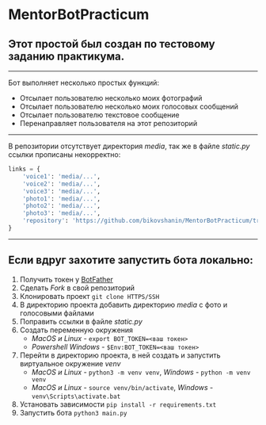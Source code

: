 # MentorBotPracticum

## Этот простой был создан по тестовому заданию практикума.
_____
Бот выполняет несколько простых функций:
+ Отсылает пользователю несколько моих фотографий
+ Отсылает пользователю несколько моих голосовых сообщений
+ Отсылает пользователю текстовое сообщение
+ Перенаправляет пользователя на этот репозиторий
____
В репозитории отсутствует директория *media*, так же в файле *static.py*
ссылки прописаны некорректно:
```python
links = {
    'voice1': 'media/...',
    'voice2': 'media/...',
    'voice3': 'media/...',
    'photo1': 'media/...',
    'photo2': 'media/...',
    'photo3': 'media/...',
    'repository': 'https://github.com/bikovshanin/MentorBotPracticum/tree/master'
}
```
____

## Если вдруг захотите запустить бота локально:
1. Получить токен у [BotFather](https://telegram.me/BotFather)
2. Сделать *Fork* в свой репозиторий
3. Клонировать проект `git clone HTTPS/SSH`
4. В директорию проекта добавить директорию *media* с фото и голосовыми файлами
5. Поправить ссылки в файле *static.py*
6. Создать переменную окружения
    + *MacOS и Linux* - `export BOT_TOKEN=<ваш токен>`
    + *Powershell Windows* - `$Env:BOT_TOKEN=<ваш токен>`
7. Перейти в директорию проекта, в ней создать и запустить виртуальное окружение *venv*
    + *MacOS и Linux* - `python3 -m venv venv`, *Windows* - `python -m venv venv`
    + *MacOS и Linux* - `source venv/bin/activate`, *Windows* - `venv\Scripts\activate.bat`
8. Установать зависимости `pip install -r requirements.txt`
8. Запустить бота `python3 main.py`
